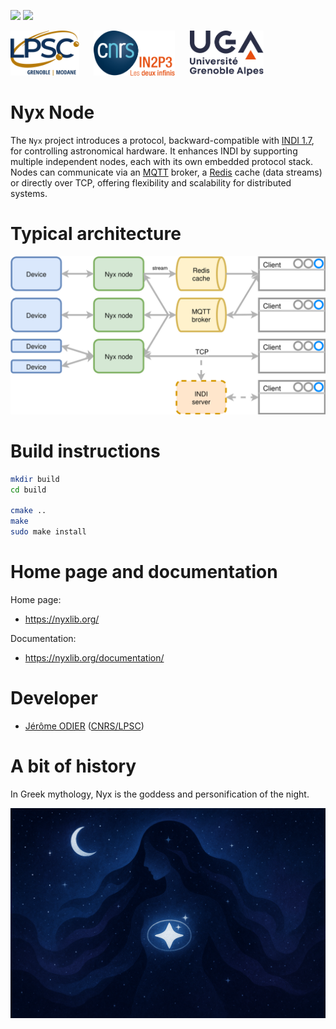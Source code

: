 [![][Build Status img]][Build Status]
[![][License img]][License]

<a href="https://lpsc.in2p3.fr/" target="_blank"><img src="https://raw.githubusercontent.com/nyxlib/nyx-node/refs/heads/main/docs/img/logo_lpsc.svg" alt="LPSC" height="72" /></a>
&nbsp;&nbsp;&nbsp;&nbsp;
<a href="https://www.in2p3.fr/" target="_blank"><img src="https://raw.githubusercontent.com/nyxlib/nyx-node/refs/heads/main/docs/img//logo_in2p3.svg" alt="IN2P3" height="72" /></a>
&nbsp;&nbsp;&nbsp;&nbsp;
<a href="https://www.univ-grenoble-alpes.fr/" target="_blank"><img src="https://raw.githubusercontent.com/nyxlib/nyx-node/refs/heads/main/docs/img//logo_uga.svg" alt="UGA" height="72" /></a>

# Nyx Node

The `Nyx` project introduces a protocol, backward-compatible with [INDI 1.7](docs/specs/INDI.pdf), for controlling
astronomical hardware. It enhances INDI by supporting multiple independent nodes, each with its own embedded protocol
stack. Nodes can communicate via an [MQTT](https://mqtt.org/) broker, a [Redis](https://redis.io/) cache (data streams)
or directly over TCP, offering flexibility and scalability for distributed systems.


# Typical architecture

<div style="text-align: center;">
    <img src="https://raw.githubusercontent.com/nyxlib/nyx-node/refs/heads/main/docs/img/nyx.svg" style="width: 600px;" />
</div> 

# Build instructions

```bash
mkdir build
cd build

cmake ..
make
sudo make install
```

# Home page and documentation

Home page:
* https://nyxlib.org/

Documentation:
* https://nyxlib.org/documentation/

# Developer

* [Jérôme ODIER](https://annuaire.in2p3.fr/4121-4467/jerome-odier) ([CNRS/LPSC](http://lpsc.in2p3.fr/))

# A bit of history

In Greek mythology, Nyx is the goddess and personification of the night.

<div style="text-align: center;">
    <img src="https://raw.githubusercontent.com/nyxlib/nyx-node/refs/heads/main/docs/img/nyx.png" style="width: 600px;" />
</div>

[Build Status]:https://github.com/nyxlib/INDI-Nyx-Bridge/actions/workflows/deploy.yml
[Build Status img]:https://github.com/nyxlib/INDI-Nyx-Bridge/actions/workflows/deploy.yml/badge.svg

[License]:https://www.gnu.org/licenses/gpl-2.0.txt
[License img]:https://img.shields.io/badge/License-GPL_2.0_only-blue.svg
